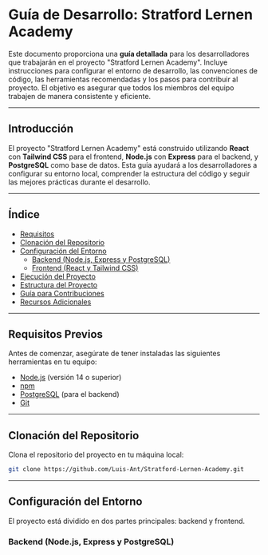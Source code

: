 # Guía de Desarrollo: Stratford Lernen Academy

Este documento proporciona una **guía detallada** para los desarrolladores que trabajarán en el proyecto "Stratford Lernen Academy". Incluye instrucciones para configurar el entorno de desarrollo, las convenciones de código, las herramientas recomendadas y los pasos para contribuir al proyecto. El objetivo es asegurar que todos los miembros del equipo trabajen de manera consistente y eficiente.

---

## Introducción

El proyecto "Stratford Lernen Academy" está construido utilizando **React** con **Tailwind CSS** para el frontend, **Node.js** con **Express** para el backend, y **PostgreSQL** como base de datos. Esta guía ayudará a los desarrolladores a configurar su entorno local, comprender la estructura del código y seguir las mejores prácticas durante el desarrollo.

---

## Índice

- [Requisitos](#requisitos)
- [Clonación del Repositorio](#clonación-del-repositorio)
- [Configuración del Entorno](#configuración-del-entorno)
  - [Backend (Node.js, Express y PostgreSQL)](#backend-nodejs-express-y-postgresql)
  - [Frontend (React y Tailwind CSS)](#frontend-react-y-tailwind-css)
- [Ejecución del Proyecto](#ejecución-del-proyecto)
- [Estructura del Proyecto](#estructura-del-proyecto)
- [Guía para Contribuciones](#guía-para-contribuciones)
- [Recursos Adicionales](#recursos-adicionales)

---

## Requisitos Previos

Antes de comenzar, asegúrate de tener instaladas las siguientes herramientas en tu equipo:

- [Node.js](https://nodejs.org/) (versión 14 o superior)
- [npm](https://www.npmjs.com/)
- [PostgreSQL](https://www.postgresql.org/) (para el backend)
- [Git](https://git-scm.com/)

---

## Clonación del Repositorio

Clona el repositorio del proyecto en tu máquina local:

```bash
git clone https://github.com/Luis-Ant/Stratford-Lernen-Academy.git
```

---

## Configuración del Entorno

El proyecto está dividido en dos partes principales: backend y frontend.

### Backend (Node.js, Express y PostgreSQL)
